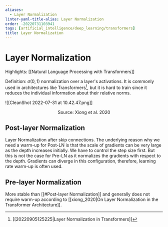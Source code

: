 ```yaml
---
aliases:
  - Layer Normalization
linter-yaml-title-alias: Layer Normalization
order: -20220731103941
tags: [artificial_intelligence/deep_learning/transformers]
title: Layer Normalization
---
```


# Layer Normalization

Highlights: [[Natural Language Processing with Transformers]]

Definition: $\sigma(0, 1)$ normalization over a layer's activations. It is commonly used in architectures like Transformers[^1], but it is hard to train since it reduces the individual information about their relative norms.

![[CleanShot 2022-07-31 at 10.42.47.png]]

<center>Source: Xiong et al. 2020</center>

## Post-layer Normalization

Layer Normalization after skip connections. The underlying reason why we need a warm-up for Post-LN is that the scale of gradients can be very large as the depth increases initially. We have to control the step size first. But this is not the case for Pre-LN as it normalizes the gradients with respect to the depth. Gradients can diverge in this configuration, therefore, learning rate warm-up is often used.

## Pre-layer Normalization

More stable than [[#Post-layer Normalization]] and generally does not require warm-up according to [[xiong_2020|On Layer Normalization in the Transformer Architecture]].

[^1]: [[20220905125225|Layer Normalization in Transformers]]